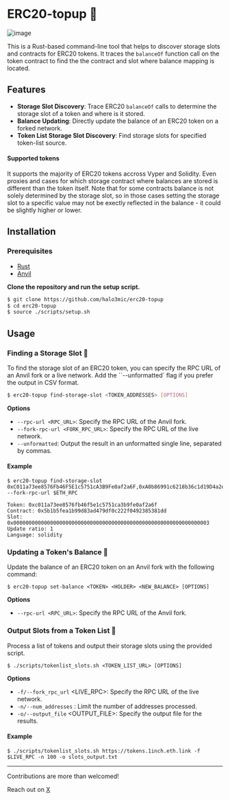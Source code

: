 # ERC20-topup 🚰

![image](./assets/intro.gif)

This is a Rust-based command-line tool that helps to discover storage slots and contracts for ERC20 tokens. It traces the `balanceOf` function call on the token contract to find the the contract and slot where balance mapping is located.

## Features

- **Storage Slot Discovery**: Trace ERC20 `balanceOf` calls to determine the storage slot of a token and where is it stored.
- **Balance Updating**: Directly update the balance of an ERC20 token on a forked network.
- **Token List Storage Slot Discovery**: Find storage slots for specified token-list source.

#### Supported tokens
It supports the majority of ERC20 tokens accross Vyper and Solidity. Even proxies and cases for which storage contract where balances are stored is different than the token itself. Note that for some contracts balance is not solely determined by the storage slot, so in those cases setting the storage slot to a specific value may not be exectly reflected in the balance - it could be slightly higher or lower.


## Installation

### Prerequisites
* [Rust](https://www.rust-lang.org/tools/install)
* [Anvil](https://book.getfoundry.sh/getting-started/installation)


**Clone the repository and run the setup script.**

```bash
$ git clone https://github.com/halo3mic/erc20-topup
$ cd erc20-topup
$ source ./scripts/setup.sh
```

## Usage
### Finding a Storage Slot 🔎


To find the storage slot of an ERC20 token, you can specify the RPC URL of an Anvil fork or a live network. Add the ``--unformatted` flag if you prefer the output in CSV format.

```bash
$ erc20-topup find-storage-slot <TOKEN_ADDRESSES> [OPTIONS]
```
__Options__
* `--rpc-url <RPC_URL>`: Specify the RPC URL of the Anvil fork.
* `--fork-rpc-url <FORK_RPC_URL>`: Specify the RPC URL of the live network.
* `--unformatted`: Output the result in an unformatted single line, separated by commas.
#### Example
```
$ erc20-topup find-storage-slot 0xC011a73ee8576Fb46F5E1c5751cA3B9Fe0af2a6F,0xA0b86991c6218b36c1d19D4a2e9Eb0cE3606eB48 --fork-rpc-url $ETH_RPC
```
```
Token: 0xc011a73ee8576fb46f5e1c5751ca3b9fe0af2a6f
Contract: 0x5b1b5fea1b99d83ad479df0c222f0492385381dd
Slot: 0x0000000000000000000000000000000000000000000000000000000000000003
Update ratio: 1
Language: solidity
```

### Updating a Token's Balance 💸
Update the balance of an ERC20 token on an Anvil fork with the following command:

```
$ erc20-topup set-balance <TOKEN> <HOLDER> <NEW_BALANCE> [OPTIONS]
```
__Options__
* `--rpc-url <RPC_URL>`: Specify the RPC URL of the Anvil fork.

### Output Slots from a Token List 📄
Process a list of tokens and output their storage slots using the provided script.

```
$ ./scripts/tokenlist_slots.sh <TOKEN_LIST_URL> [OPTIONS]
```
__Options__
* `-f/--fork_rpc_url` <LIVE_RPC>: Specify the RPC URL of the live network.
* `-n/--num_addresses` <LIMIT>: Limit the number of addresses processed.
* `-o/--output_file` <OUTPUT_FILE>: Specify the output file for the results.
#### Example
```
$ ./scripts/tokenlist_slots.sh https://tokens.1inch.eth.link -f $LIVE_RPC -n 100 -o slots_output.txt
```

----
    
Contributions are more than welcomed! 

Reach out on [X](https://twitter.com/MihaLotric)
